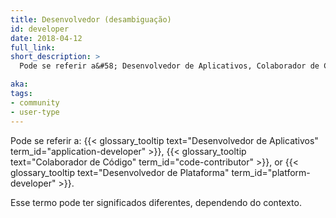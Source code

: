 ```yaml
---
title: Desenvolvedor (desambiguação)
id: developer
date: 2018-04-12
full_link: 
short_description: >
  Pode se referir a&#58; Desenvolvedor de Aplicativos, Colaborador de Código ou Desenvolvedor de Plataforma.

aka: 
tags:
- community
- user-type
---
```

 Pode se referir a&#58; {{< glossary_tooltip text="Desenvolvedor de Aplicativos" term_id="application-developer" >}}, {{< glossary_tooltip text="Colaborador de Código" term_id="code-contributor" >}}, or {{< glossary_tooltip text="Desenvolvedor de Plataforma" term_id="platform-developer" >}}.

<!--more--> 

Esse termo pode ter significados diferentes, dependendo do contexto.
